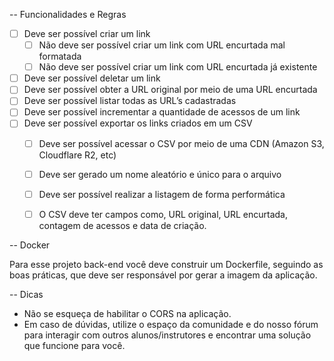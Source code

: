 -- Funcionalidades e Regras

- [ ]  Deve ser possível criar um link
    - [ ]  Não deve ser possível criar um link com URL encurtada mal formatada
    - [ ]  Não deve ser possível criar um link com URL encurtada já existente
- [ ]  Deve ser possível deletar um link
- [ ]  Deve ser possível obter a URL original por meio de uma URL encurtada
- [ ]  Deve ser possível listar todas as URL’s cadastradas
- [ ]  Deve ser possível incrementar a quantidade de acessos de um link
- [ ]  Deve ser possível exportar os links criados em um CSV
    - [ ]  Deve ser possível acessar o CSV por meio de uma CDN (Amazon S3, Cloudflare R2, etc)
    - [ ]  Deve ser gerado um nome aleatório e único para o arquivo
    - [ ]  Deve ser possível realizar a listagem de forma performática
    - [ ]  O CSV deve ter campos como, URL original, URL encurtada, contagem de acessos e data de criação.


-- Docker

Para esse projeto back-end você deve construir um Dockerfile, seguindo as boas práticas, que deve ser responsável por gerar a imagem da aplicação.

-- Dicas

- Não se esqueça de habilitar o CORS na aplicação.
- Em caso de dúvidas, utilize o espaço da comunidade e do nosso fórum para interagir com outros alunos/instrutores e encontrar uma solução que funcione para você.